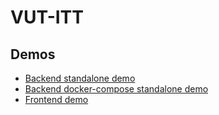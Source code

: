 # VUT-ITT

## Demos

* [Backend standalone demo](backend/StandAloneDemo.md)
* [Backend docker-compose standalone demo](backend/StandAloneDemoDC.md)
* [Frontend demo](frontend/Demo.md)